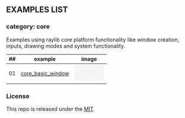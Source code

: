 ## EXAMPLES LIST

### category: core

Examples using raylib core platform functionality like window creation, inputs, drawing modes and system functionality.

| ## | example  | image  |
|----|----------|--------|
| 01 | [core_basic_window](01_core_basic_window/src/main.zig) | <img src="01_core_basic_window/core_basic_window.png" alt="core_basic_window" width="80"> |

### License

This repo is released under the [MIT](https://github.com/thechampagne/raylib-zig/blob/main/LICENSE).